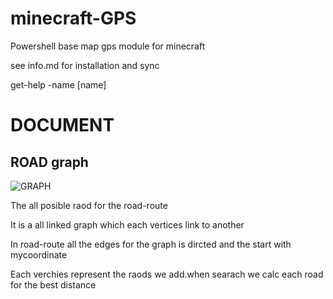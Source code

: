 # minecraft-GPS

Powershell base map gps module for minecraft 

see info.md for installation and sync

get-help -name [name]
# DOCUMENT

## ROAD graph

![GRAPH](https://github.com/CN-CODEGOD/minecraft-GPS/assets/166476136/48758a7b-eb10-4948-829e-a4f773b675d3)

The all posible raod for the road-route 


It is a all linked graph which each vertices link to another

In road-route all the edges for the graph is dircted and the start with mycoordinate


Each verchies represent the raods we add.when searach we calc each road for the best distance
